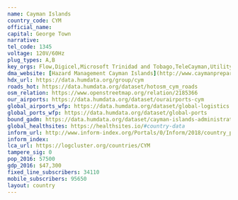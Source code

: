```yaml
---
name: Cayman Islands
country_code: CYM
official_name:
capital: George Town
narrative:
tel_code: 1345
voltage: 120V/60Hz
plug_types: A,B
key_orgs: Flow,Digicel,Microsoft Trinidad and Tobago,TeleCayman,Utility  Regulation  and  Competition  Office (OfReg),C&W Business,Logic Communications
dma_website: [Hazard Management Cayman Islands](http://www.caymanprepared.gov.ky/portal/page/portal/hmchome)
hdx_url: https://data.humdata.org/group/cym
roads_hot: https://data.humdata.org/dataset/hotosm_cym_roads
osm_relation: https://www.openstreetmap.org/relation/2185366
our_airports: https://data.humdata.org/dataset/ourairports-cym
global_airports_wfp: https://data.humdata.org/dataset/global-logistics
global_ports_wfp: https://data.humdata.org/dataset/global-ports
bound_gadm: https://data.humdata.org/dataset/cayman-islands-administrative-level-0-nation-and-1-district-boundaries
global_healthsites: https://healthsites.io/#country-data
inform_url: http://www.inform-index.org/Portals/0/Inform/2018/country_profiles/CYM.pdf
inform_index:
lca_url: https://logcluster.org/countries/CYM
tampere_sig: 0
pop_2016: 57500
gdp_2016: $47,300
fixed_line_subscribers: 34110
mobile_subscribers: 95650
layout: country
---
```

